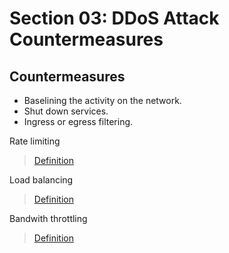 # Section 03: DDoS Attack Countermeasures

## Countermeasures
- Baselining the activity on the network.
- Shut down services.
- Ingress or egress filtering.

Rate limiting

> [Definition](../definitions/definitions_R.md#rate-limiting)

Load balancing

> [Definition](../definitions/definitions_L.md#load-balancing)

Bandwith throttling

> [Definition](../definitions/definitions_B.md#bandwith-throttling)
